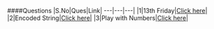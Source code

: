 ####Questions
|S.No|Ques|Link|
---|---|---|
|1|13th Friday|[Click here]()|
|2|Encoded String|[Click here]()|
|3|Play with Numbers|[Click here]()|
